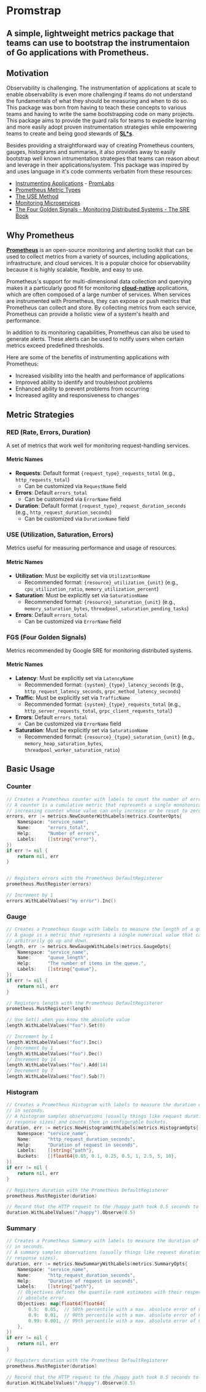 # Promstrap

## A simple, lightweight metrics package that teams can use to bootstrap the instrumentaion of Go applications with Prometheus.

## Motivation
Observability is challenging. The instrumentation of applications at scale to enable observability is even more challenging if teams do not understand the fundamentals of what they should be measuring and when to do so. This package was born from having to teach these concepts to various teams and having to  write the same bootstrapping code on many projects. This package aims to provide the guard rails for teams to expedite learning and more easily adopt proven instrumentation strategies while empowering teams to create and being good stewards of **[SL*s](https://sre.google/sre-book/service-level-objectives/)**.

Besides providing a straightforward way of creating Prometheus counters, gauges, histograms and summaries, it also provides away to easily bootstrap well known intrumentation strategies that teams can reason about and leverage in their applications/system. This package was inspired by and uses language in it's code comments verbatim from these resources:
- [Instrumenting Applications](https://training.promlabs.com/training/instrumenting-applications) - [PromLabs](https://promlabs.com/)
- [Prometheus Metric Types](https://prometheus.io/docs/concepts/metric_types/)
- [The USE Method](https://www.brendangregg.com/usemethod.html)
- [Monitoring Microservices](https://www.slideshare.net/weaveworks/monitoring-microservices)
- [The Four Golden Signals - Monitoring Distributed Systems - The SRE Book](https://sre.google/sre-book/monitoring-distributed-systems/#xref_monitoring_golden-signals)

## Why Prometheus
**[Prometheus](https://prometheus.io)** is an open-source monitoring and alerting toolkit that can be used to collect metrics from a variety of sources, including applications, infrastructure, and cloud services. It is a popular choice for observability because it is highly scalable, flexible, and easy to use.

Prometheus's support for multi-dimensional data collection and querying makes it a particularly good fit for monitoring **[cloud-native](https://www.cncf.io/)** applications, which are often composed of a large number of services. When services are instrumented with Prometheus, they can expose or push metrics that Prometheus can collect and store. By collecting metrics from each service, Prometheus can provide a holistic view of a system's health and performance.

In addition to its monitoring capabilities, Prometheus can also be used to generate alerts. These alerts can be used to notify users when certain metrics exceed predefined thresholds.

Here are some of the benefits of instrumenting applications with Prometheus:
- Increased visibility into the health and performance of applications
- Improved ability to identify and troubleshoot problems
- Enhanced ability to prevent problems from occurring
- Increased agility and responsiveness to changes

## Metric Strategies

### RED (Rate, Errors, Duration)
A set of metrics that work well for monitoring request-handling services.

#### Metric Names
- **Requests**: Default format `{request_type}_requests_total` (e.g., `http_requests_total`)
  - Can be customized via `RequestName` field
- **Errors**: Default `errors_total`
  - Can be customized via `ErrorName` field
- **Duration**: Default format `{request_type}_request_duration_seconds` (e.g., `http_request_duration_seconds`)
  - Can be customized via `DurationName` field

### USE (Utilization, Saturation, Errors)
Metrics useful for measuring performance and usage of resources.

#### Metric Names
- **Utilization**: Must be explicitly set via `UtilizationName`
  - Recommended format: `{resource}_utilization_{unit}` (e.g., `cpu_utilization_ratio`, `memory_utilization_percent`)
- **Saturation**: Must be explicitly set via `SaturationName`
  - Recommended format: `{resource}_saturation_{unit}` (e.g., `memory_saturation_bytes`, `threadpool_saturation_pending_tasks`)
- **Errors**: Default `errors_total`
  - Can be customized via `ErrorName` field

### FGS (Four Golden Signals)
Metrics recommended by Google SRE for monitoring distributed systems.

#### Metric Names
- **Latency**: Must be explicitly set via `LatencyName`
  - Recommended format: `{system}_{type}_latency_seconds` (e.g., `http_request_latency_seconds`, `grpc_method_latency_seconds`)
- **Traffic**: Must be explicitly set via `TrafficName`
  - Recommended format: `{system}_{type}_requests_total` (e.g., `http_server_requests_total`, `grpc_client_requests_total`)
- **Errors**: Default `errors_total`
  - Can be customized via `ErrorName` field
- **Saturation**: Must be explicitly set via `SaturationName`
  - Recommended format: `{resource}_{type}_saturation_{unit}` (e.g., `memory_heap_saturation_bytes`, `threadpool_worker_saturation_ratio`)

## Basic Usage

### Counter
```go
// Creates a Prometheus counter with labels to count the number of errors.
// A counter is a cumulative metric that represents a single monotonically
// increasing counter whose value can only increase or be reset to zero on restart.
errors, err := metrics.NewCounterWithLabels(metrics.CounterOpts{
	Namespace: "service_name",
	Name:      "errors_total",
	Help:      "Number of errors",
	Labels:    []string{"error"},
})
if err != nil {
	return nil, err
}


// Registers errors with the Prometheus DefaultRegisterer
prometheus.MustRegister(errors)

// Increment by 1
errors.WithLabelValues("my error").Inc()
```

### Gauge
```go
// Creates a Prometheus Gauge with labels to measure the length of a queue.
// A gauge is a metric that represents a single numerical value that can
// arbitrarily go up and down.
length, err := metrics.NewGaugeWithLabels(metrics.GaugeOpts{
	Namespace: "service_name",
	Name:      "queue_length",
	Help:      "The number of items in the queue.",
	Labels:    []string{"queue"},
})
if err != nil {
	return nil, err
}

// Registers length with the Prometheus DefaultRegisterer
prometheus.MustRegister(length)

// Use Set() when you know the absolute value
length.WithLabelValues("foo").Set(0)

// Increment by 1
length.WithLabelValues("foo").Inc()
// Decrement by 1
length.WithLabelValues("foo").Dec()
// Increment by 14
length.WithLabelValues("foo").Add(14)
// Decrement by 7
length.WithLabelValues("foo").Sub(7)
```

### Histogram
```go
// Creates a Prometheus Histogram with labels to measure the duration of request
// in seconds.
// A histogram samples observations (usually things like request durations or
// response sizes) and counts them in configurable buckets.
duration, err := metrics.NewHistogramWithLabels(metrics.HistogramOpts{
	Namespace: "service_name",
	Name:      "http_request_duration_seconds",
	Help:      "Duration of request in seconds",
	Labels:    []string{"path"},
	Buckets:   []float64{0.05, 0.1, 0.25, 0.5, 1, 2.5, 5, 10},
})
if err != nil {
	return nil, err
}

// Registers duration with the Prometheus DefaultRegisterer
prometheus.MustRegister(duration)

// Record that the HTTP request to the /happy path took 0.5 seconds to serve
duration.WithLabelValues("/happy").Observe(0.5)
```

### Summary
```go
// Creates a Prometheus Summary with labels to measure the duration of request
// in seconds.
// A summary samples observations (usually things like request durations and
// response sizes).
duration, err := metrics.NewSummaryWithLabels(metrics.SummaryOpts{
	Namespace: "service_name",
	Name:      "http_request_duration_seconds",
	Help:      "Duration of request in seconds",
	Labels:    []string{"path"},
	// Objectives defines the quantile rank estimates with their respective
	// absolute error.
	Objectives: map[float64]float64{
		0.5:  0.05,  // 50th percentile with a max. absolute error of 0.05.
		0.9:  0.01,  // 90th percentile with a max. absolute error of 0.01.
		0.99: 0.001, // 99th percentile with a max. absolute error of 0.001.
	},
})
if err != nil {
	return nil, err
}

// Registers duration with the Prometheus DefaultRegisterer
prometheus.MustRegister(duration)

// Record that the HTTP request to the /happy path took 0.5 seconds to serve
duration.WithLabelValues("/happy").Observe(0.5)
```
